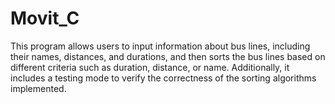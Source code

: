 # Movit_C
This program allows users to input information about bus lines, including their names, distances, and durations, and then sorts the bus lines based on different criteria such as duration, distance, or name. Additionally, it includes a testing mode to verify the correctness of the sorting algorithms implemented.
